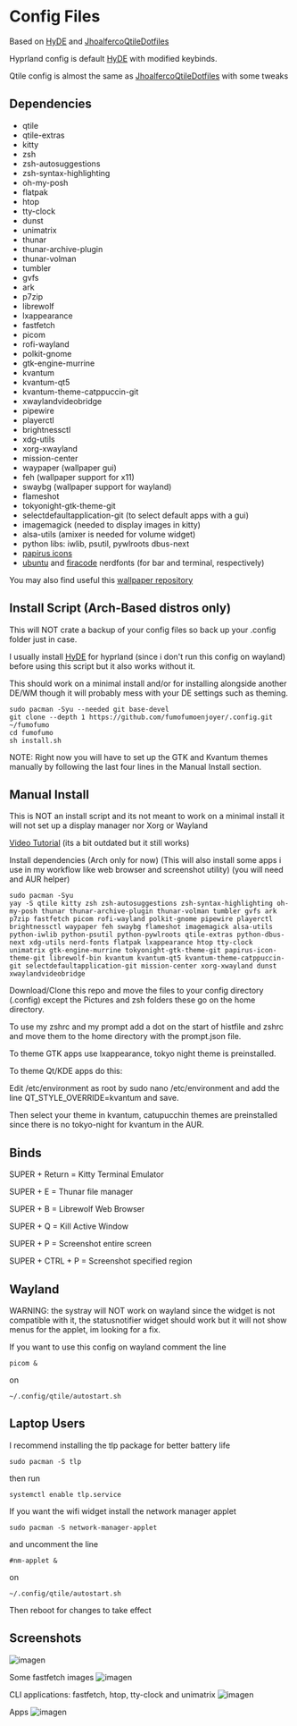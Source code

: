 # Config Files

Based on [HyDE](https://github.com/prasanthrangan/hyprdots) and [JhoalfercoQtileDotfiles](https://github.com/JhonatanFerrer/JhoalfercoQtileDotfiles) 

Hyprland config is default [HyDE](https://github.com/prasanthrangan/hyprdots) with modified keybinds.

Qtile config is almost the same as [JhoalfercoQtileDotfiles](https://github.com/JhonatanFerrer/JhoalfercoQtileDotfiles) with some tweaks

## Dependencies
- qtile
- qtile-extras
- kitty
- zsh
- zsh-autosuggestions
- zsh-syntax-highlighting
- oh-my-posh
- flatpak
- htop
- tty-clock
- dunst
- unimatrix
- thunar
- thunar-archive-plugin
- thunar-volman
- tumbler
- gvfs
- ark
- p7zip
- librewolf
- lxappearance
- fastfetch
- picom
- rofi-wayland
- polkit-gnome
- gtk-engine-murrine
- kvantum
- kvantum-qt5
- kvantum-theme-catppuccin-git
- xwaylandvideobridge
- pipewire
- playerctl
- brightnessctl
- xdg-utils
- xorg-xwayland
- mission-center
- waypaper (wallpaper gui)
- feh (wallpaper support for x11)
- swaybg (wallpaper support for wayland)
- flameshot
- tokyonight-gtk-theme-git
- selectdefaultapplication-git (to select default apps with a gui)
- imagemagick (needed to display images in kitty)
- alsa-utils (amixer is needed for volume widget)
- python libs: iwlib, psutil, pywlroots dbus-next
- [papirus icons](https://www.pling.com/p/1166289)
- [ubuntu](https://github.com/ryanoasis/nerd-fonts/releases/download/v3.2.1/Ubuntu.zip) and [firacode](https://github.com/ryanoasis/nerd-fonts/releases/download/v3.2.1/FiraCode.zip) nerdfonts (for bar and terminal, respectively)

You may also find useful this [wallpaper repository](https://github.com/tokyo-night/wallpapers)


## Install Script (Arch-Based distros only)

This will NOT crate a backup of your config files so back up your .config folder just in case.

I usually install [HyDE](https://github.com/prasanthrangan/hyprdots) for hyprland (since i don't run this config on wayland) before using this script but it also works without it.

This should work on a minimal install and/or for installing alongside another DE/WM though it will probably mess with your DE settings such as theming.

```shell
sudo pacman -Syu --needed git base-devel
git clone --depth 1 https://github.com/fumofumoenjoyer/.config.git ~/fumofumo
cd fumofumo
sh install.sh
```

NOTE: Right now you will have to set up the GTK and Kvantum themes manually by following the last four lines in the Manual Install section.

## Manual Install
This is NOT an install script and its not meant to work on a minimal install it will not set up a display manager nor Xorg or Wayland 

[Video Tutorial](https://www.youtube.com/watch?v=JD6TK90WiE4) (its a bit outdated but it still works)

Install dependencies (Arch only for now) (This will also install some apps i use in my workflow like web browser and screenshot utility) (you will need and AUR helper)

```shell
sudo pacman -Syu
yay -S qtile kitty zsh zsh-autosuggestions zsh-syntax-highlighting oh-my-posh thunar thunar-archive-plugin thunar-volman tumbler gvfs ark p7zip fastfetch picom rofi-wayland polkit-gnome pipewire playerctl brightnessctl waypaper feh swaybg flameshot imagemagick alsa-utils python-iwlib python-psutil python-pywlroots qtile-extras python-dbus-next xdg-utils nerd-fonts flatpak lxappearance htop tty-clock unimatrix gtk-engine-murrine tokyonight-gtk-theme-git papirus-icon-theme-git librewolf-bin kvantum kvantum-qt5 kvantum-theme-catppuccin-git selectdefaultapplication-git mission-center xorg-xwayland dunst xwaylandvideobridge
```
Download/Clone this repo and move the files to your config directory (.config) except the Pictures and zsh folders these go on the home directory.

To use my zshrc and my prompt add a dot on the start of histfile and zshrc and move them to the home directory with the prompt.json file.

To theme GTK apps use lxappearance, tokyo night theme is preinstalled.

To theme Qt/KDE apps do this:

Edit /etc/environment as root by sudo nano /etc/environment and add the line QT_STYLE_OVERRIDE=kvantum and save.

Then select your theme in kvantum, catupucchin themes are preinstalled since there is no tokyo-night for kvantum in the AUR.




## Binds
SUPER + Return  = Kitty Terminal Emulator

SUPER + E    =   Thunar file manager

SUPER + B    =    Librewolf Web Browser

SUPER + Q    =    Kill Active Window

SUPER + P    =    Screenshot entire screen

SUPER + CTRL + P    =    Screenshot specified region

## Wayland

WARNING: the systray will NOT work on wayland since the widget is not compatible with it, the statusnotifier widget should work but it will not show menus for the applet, im looking for a fix.

If you want to use this config on wayland comment the line
```shell
picom &
```
on
```shell
~/.config/qtile/autostart.sh
```

## Laptop Users

I recommend installing the tlp package for better battery life
```shell
sudo pacman -S tlp
```
then run
```shell
systemctl enable tlp.service
```
If you want the wifi widget install the network manager applet
```shell
sudo pacman -S network-manager-applet
```
and uncomment the line
```shell
#nm-applet &
```
on
```shell
~/.config/qtile/autostart.sh
```

Then reboot for changes to take effect

## Screenshots
![imagen](https://github.com/Juancholololo/.config/blob/main/Pictures/screenshots/2024-10-16_17-30_1.png)

Some fastfetch images
![imagen](https://github.com/Juancholololo/.config/blob/main/Pictures/screenshots/2024-10-16_16-23.png)

CLI applications: fastfetch, htop, tty-clock and unimatrix
![imagen](https://github.com/Juancholololo/.config/blob/main/Pictures/screenshots/2024-10-16_17-09.png)

Apps
![imagen](https://github.com/Juancholololo/.config/blob/main/Pictures/screenshots/2024-10-16_17-30.png)
